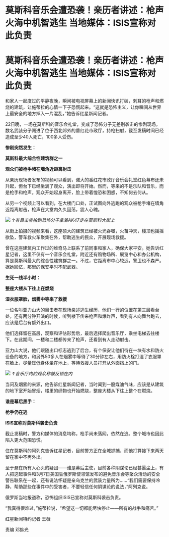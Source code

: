 # 莫斯科音乐会遭恐袭！亲历者讲述：枪声火海中机智逃生 当地媒体：ISIS宣称对此负责

# 莫斯科音乐会遭恐袭！亲历者讲述：枪声火海中机智逃生 当地媒体：ISIS宣称对此负责

和家人一起度过的平静夜晚，瞬间被电视屏幕上的新闻快讯打破，刺耳的枪声和燃烧的建筑，让施蒂拉的心情一下子恐慌起来。“这就是恐怖主义，让你瞬间从世界上最安全的地方掉入一片混乱，”她告诉红星新闻记者。

22日晚，一场在莫斯科的音乐会礼堂，变成了恐怖分子无差别袭击的惨剧现场。数名武装分子闯进了位于西北郊外的番红花市政厅，持枪扫射，截至发稿时间已经造成至少40人死亡，100多人受伤。

**惨剧突然发生：**

**莫斯科最大综合性建筑群之一**

**观众们被枪手堵在墙角近距离射击**

从亲历现场者发布的视频可以看到，诺大的番红花市政厅音乐会礼堂红色幕布还未升起，但台下已经坐满了观众，演出即将开始。然而，等来的不是乐队和音乐，而是枪手和枪声。观众开始起身离开，脸上带着惶恐和困惑，不知何去何从。

从另一个视频上可以看到，在大楼门口处，正试图向外逃跑的观众被枪手堵在墙角近距离射击，枪声在大堂内久久回荡，震人心魄。

![](https://inews.gtimg.com/om_bt/Owu3mnsylbfHMOICiQUXGhOSsTQwHIat_aoCHy3vKqtPYAA/1000)
_↑有目击者拍到恐怖分子拿着AK47走在莫斯科大街上_

从街上拍摄的视频来看，这座硕大的建筑已经被火光吞噬，火苗冲天，楼顶也摇摇欲坠，警车救火车聚集在外，帮助逃生的民众，开展现场救援。

曾在这座建筑内工作过的维奇马上联系了前同事和家人，确保大家平安。她告诉红星记者，这里不仅有一个音乐会礼堂，附近还有购物场所、展览中心和办公机构，算是莫斯科最大的综合性建筑群之一。不过，它距离市中心较远，警卫也不森严。据她回忆，那里的保安平时不配武器。

**生死一线半小时：**

**整座大楼从下往上在燃烧**

**湿衣服罩脸，烟雾中等来了救援**

一位名叫亚力山大的目击者在现场亲述逃生经历，他们一行的位置在第三层看台处，还有两分钟开演的时候，听到楼下传来枪声和爆炸声，看到有人向舞台跑去，应该是后台有额外出口。

他们选择留在高层，观察和评估形势后，最后选择爬出音乐厅，乘坐电梯去往楼下。在此期间，一楼和二楼都传来了枪声，还看到有人走动射击。

亚力山大说，他们跟随出口标志逃到了后台，有个保安让他们待在一块有水和防火设备的地方，和另外50多人在烟雾中等待了30分钟左右，用防火栓打湿了衣服罩在脸上，尽量压低身体坐在地上，等待救援人员打开从外面挡上的门。

![](https://inews.gtimg.com/om_bt/O2un9yeBm_xcJc9878w95bLKT14MJ7qnLXsnlPrhKd7f0AA/1000)
_↑音乐厅内的观众称被反锁在内_

当问及烟雾的来源，他告诉红星新闻记者，当时闻到一股煤油气味，应该是从建筑的地下室开始冒烟，楼里的织物也开始燃烧，整座大楼从下往上整个在燃烧。

**谁是幕后黑手：**

**枪手仍在逃**

**ISIS宣称对莫斯科袭击负责**

截止发稿时，警方和媒体的消息均称，枪手尚未落网，依然在逃。整个城市也因此陷入更大范围恐慌。

住在莫斯科的阿列克告诉红星记者，目前警方正在全城抓捕，而他打算接下来两天留在家中不再外出。

至于悬在所有人心头的疑团——谁是幕后主使，目前各种阴谋论已经甚嚣尘上，有人把这起事件和3月7日美国驻俄罗斯使领馆发布的避免音乐会等聚众活动的安全警告联系在一起，还有说法怀疑是亲乌克兰的武装力量所为……“我们需要保持冷静，帮助那些在事件中的受害者，不要轻信任何阴谋论的说法，”阿列克说。

俄罗斯当地报道称，恐怖组织ISIS已宣称对莫斯科袭击负责。

“我真得很难过，”施蒂拉说，“希望这一切都能尽快停止——所有的战争和痛苦。”

红星新闻特约记者 王薇

责编 邓旆光

